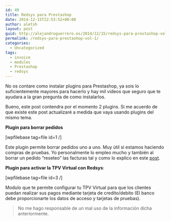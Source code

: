 ```yaml
---
id: 49
title: Redsys para Prestashop
date: 2014-12-15T22:53:52+00:00
author: aletsh
layout: post
guid: http://alejandroguerrero.es/2014/12/15/redsys-para-prestashop-vol-1/
permalink: /redsys-para-prestashop-vol-1/
categories:
  - Uncategorized
tags:
  - invoice
  - modules
  - Prestashop
  - redsys
---
```

No os contare como instalar plugins para Prestashop, ya sois lo suficientemente mayores para hacerlo y hay mil videos que seguro que te ayudara a la gran pregunta de como instalarlos.

Bueno, este post contendra por el momento 2 plugins. Si me acuerdo de que existe este post actualizaré a medida que vaya usando plugins del mismo tema.

**Plugin para borrar pedidos**

[wpfilebase tag=file id=1 /]

Este plugin permite borrar pedidos uno a uno. Muy útil si estamos haciendo compras de pruebas. Yo personalmente lo empleo mucho y también al borrar un pedido “reseteo” las facturas tal y como lo explico en este [post](http://alejandroguerrero.es/iniciar-facturacion-en-prestashop-1-5-5-0/ "Iniciar facturación en Prestashop 1.5.5.0").

**Plugin para activar la TPV Virtual con Redsys**:

[wpfilebase tag=file id=3 /]

Modulo que te permite configurar tu TPV Virtual para que los clientes puedan realizar sus pagos mediante tarjeta de credito/debito (El banco debe proporcionarte los datos de acceso y tarjetas de pruebas).

> No me hago responsable de un mal uso de la información dicha anteriormente.